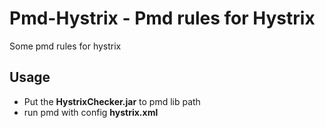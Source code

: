 # Pmd-Hystrix - Pmd rules for Hystrix

Some pmd rules for hystrix

## Usage

* Put the **HystrixChecker.jar** to pmd lib path
* run pmd with config **hystrix.xml**
